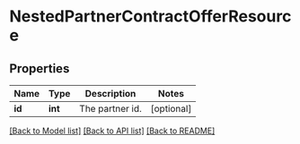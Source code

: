 # NestedPartnerContractOfferResource

## Properties
Name | Type | Description | Notes
------------ | ------------- | ------------- | -------------
**id** | **int** | The partner id. | [optional] 

[[Back to Model list]](../README.md#documentation-for-models) [[Back to API list]](../README.md#documentation-for-api-endpoints) [[Back to README]](../README.md)


